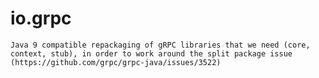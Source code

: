 # io.grpc
    Java 9 compatible repackaging of gRPC libraries that we need (core, context, stub), in order to work around the split package issue (https://github.com/grpc/grpc-java/issues/3522)
